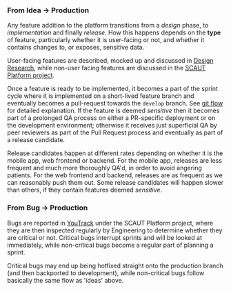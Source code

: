 ### From Idea -> Production
Any feature addition to the platform transitions from a _design_ phase, to _implementation_ and finally _release_. How
this happens depends on the **type** of feature, particularly whether it is user-facing or not, and whether it contains
changes to, or exposes, sensitive data.

User-facing features are described, mocked up and discussed in
[Design Research](https://makewise.myjetbrains.com/youtrack/agiles/99-17/100-23), while non-user facing features are
discussed in the [SCAUT Platform project](https://makewise.myjetbrains.com/youtrack/projects/a943db9e-ae00-4e77-9f6b-ad6cf1d879fd).

Once a feature is ready to be implemented, it becomes a part of the sprint cycle where it is implemented on a short-lived feature
branch and eventually becomes a pull-request towards the `develop` branch. See [git flow](/handbook/gitflow.md) for detailed explanation. If the feature is deemed 
_sensitive_ then it becomes part of a prolonged QA process on either a PR-specific deployment or on the development environment;
otherwise it receives just superficial QA by peer reviewers as part of the Pull Request process and eventually as part of a release
candidate.

Release candidates happen at different rates depending on whether it is the mobile app, web frontend or backend. For the mobile app,
releases are less frequent and much more thoroughly QA'd, in order to avoid angering patients. For the web frontend and backend, 
releases are as frequent as we can reasonably push them out. Some release candidates will happen slower than others, if they
contain features deemed _sensitive_.

### From Bug -> Production
Bugs are reported in [YouTrack](https://makewise.myjetbrains.com/youtrack/issues) under the SCAUT Platform project, where they
are then inspected regularly by Engineering to determine whether they are critical or not. Critical bugs interrupt sprints and
will be looked at immediately, while non-critical bugs become a regular part of planning a sprint. 

Critical bugs may end up being hotfixed straight onto the production branch (and then backported to development), while 
non-critical bugs follow basically the same flow as 'ideas' above.
